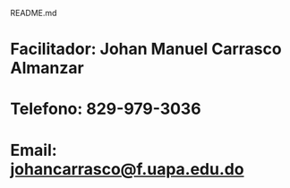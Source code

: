 README.md
# Facilitador: Johan Manuel Carrasco Almanzar
# Telefono: 829-979-3036
# Email: johancarrasco@f.uapa.edu.do
